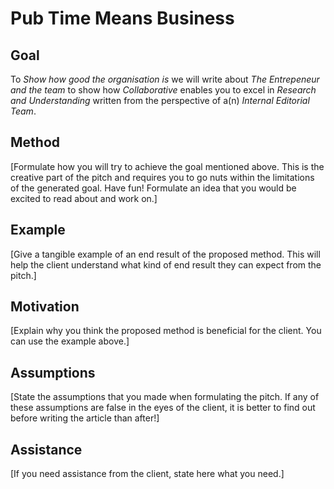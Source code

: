 # Pub Time Means Business

## Goal

To *Show how good the organisation is* we will write about *The Entrepeneur and the team* to show how *Collaborative* enables you to excel in *Research and Understanding* written from the perspective of a(n) *Internal Editorial Team*.

## Method

[Formulate how you will try to achieve the goal mentioned above. This is the creative part of the pitch and requires you to go nuts within the limitations of the generated goal. Have fun! Formulate an idea that you would be excited to read about and work on.]

## Example

[Give a tangible example of an end result of the proposed method. This will help the client understand what kind of end result they can expect from the pitch.]

## Motivation

[Explain why you think the proposed method is beneficial for the client. You can use the example above.]

## Assumptions

[State the assumptions that you made when formulating the pitch. If any of these assumptions are false in the eyes of the client, it is better to find out before writing the article than after!]

## Assistance

[If you need assistance from the client, state here what you need.]

